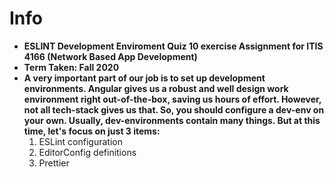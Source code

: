 # Info

- **ESLINT Development Enviroment Quiz 10 exercise Assignment for ITIS 4166 (Network Based App Development)**
- **Term Taken: Fall 2020**
- **A very important part of our job is to set up development environments. Angular gives us a robust and well design work environment right out-of-the-box, saving us hours of effort. However, not all tech-stack gives us that. So, you should configure a dev-env on your own. Usually, dev-environments contain many things. But at this time, let's focus on just 3 items:**
    1. ESLint configuration
    2. EditorConfig definitions
    3. Prettier



